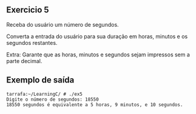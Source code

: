 ## Exercicio 5
Receba do usuário um número de segundos. 

Converta a entrada do usuário para sua duração em horas, minutos e os segundos restantes.

Extra: Garante que as horas, minutos e segundos sejam impressos sem a parte decimal. 

## Exemplo de saída
```terminal_session
tarrafa:~/LearningC/ # ./ex5 
Digite o número de segundos: 18550
18550 segundos é equivalente a 5 horas, 9 minutos, e 10 segundos.
```
